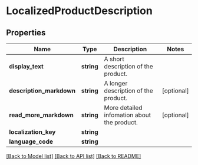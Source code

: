 # LocalizedProductDescription

## Properties
Name | Type | Description | Notes
------------ | ------------- | ------------- | -------------
**display_text** | **string** | A short description of the product. | 
**description_markdown** | **string** | A longer description of the product. | [optional] 
**read_more_markdown** | **string** | More detailed infomation about the product. | [optional] 
**localization_key** | **string** |  | 
**language_code** | **string** |  | 

[[Back to Model list]](../README.md#documentation-for-models) [[Back to API list]](../README.md#documentation-for-api-endpoints) [[Back to README]](../README.md)


